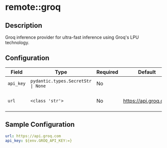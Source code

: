 # remote::groq

## Description

Groq inference provider for ultra-fast inference using Groq's LPU technology.

## Configuration

| Field | Type | Required | Default | Description |
|-------|------|----------|---------|-------------|
| `api_key` | `pydantic.types.SecretStr \| None` | No |  | The Groq API key |
| `url` | `<class 'str'>` | No | https://api.groq.com | The URL for the Groq AI server |

## Sample Configuration

```yaml
url: https://api.groq.com
api_key: ${env.GROQ_API_KEY:=}

```

